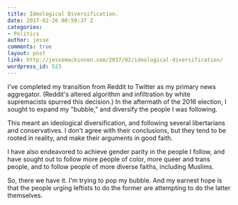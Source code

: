 ```yaml
---
title: Ideological Diversification.
date: 2017-02-26 00:59:37 Z
categories:
- Politics
author: jesse
comments: true
layout: post
link: http://jessemackinnon.com/2017/02/ideological-diversification/
wordpress_id: 523
---
```


I've completed my transition from Reddit to Twitter as my primary news aggregator. (Reddit's altered algorithm and infiltration by white supremacists spurred this decision.) In the aftermath of the 2016 election, I sought to expand my "bubble," and diversify the people I was following.

This meant an ideological diversification, and following several libertarians and conservatives. I don't agree with their conclusions, but they tend to be rooted in reality, and make their arguments in good faith.

I have also endeavored to achieve gender parity in the people I follow, and have sought out to follow more people of color, more queer and trans people, and to follow people of more diverse faiths, including Muslims.

So, there we have it. I'm trying to pop my bubble. And my earnest hope is that the people urging leftists to do the former are attempting to do the latter themselves.
